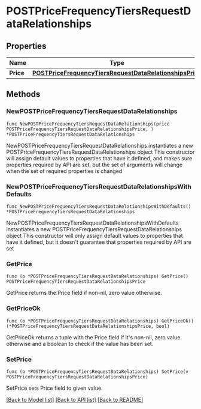 # POSTPriceFrequencyTiersRequestDataRelationships

## Properties

Name | Type | Description | Notes
------------ | ------------- | ------------- | -------------
**Price** | [**POSTPriceFrequencyTiersRequestDataRelationshipsPrice**](POSTPriceFrequencyTiersRequestDataRelationshipsPrice.md) |  | 

## Methods

### NewPOSTPriceFrequencyTiersRequestDataRelationships

`func NewPOSTPriceFrequencyTiersRequestDataRelationships(price POSTPriceFrequencyTiersRequestDataRelationshipsPrice, ) *POSTPriceFrequencyTiersRequestDataRelationships`

NewPOSTPriceFrequencyTiersRequestDataRelationships instantiates a new POSTPriceFrequencyTiersRequestDataRelationships object
This constructor will assign default values to properties that have it defined,
and makes sure properties required by API are set, but the set of arguments
will change when the set of required properties is changed

### NewPOSTPriceFrequencyTiersRequestDataRelationshipsWithDefaults

`func NewPOSTPriceFrequencyTiersRequestDataRelationshipsWithDefaults() *POSTPriceFrequencyTiersRequestDataRelationships`

NewPOSTPriceFrequencyTiersRequestDataRelationshipsWithDefaults instantiates a new POSTPriceFrequencyTiersRequestDataRelationships object
This constructor will only assign default values to properties that have it defined,
but it doesn't guarantee that properties required by API are set

### GetPrice

`func (o *POSTPriceFrequencyTiersRequestDataRelationships) GetPrice() POSTPriceFrequencyTiersRequestDataRelationshipsPrice`

GetPrice returns the Price field if non-nil, zero value otherwise.

### GetPriceOk

`func (o *POSTPriceFrequencyTiersRequestDataRelationships) GetPriceOk() (*POSTPriceFrequencyTiersRequestDataRelationshipsPrice, bool)`

GetPriceOk returns a tuple with the Price field if it's non-nil, zero value otherwise
and a boolean to check if the value has been set.

### SetPrice

`func (o *POSTPriceFrequencyTiersRequestDataRelationships) SetPrice(v POSTPriceFrequencyTiersRequestDataRelationshipsPrice)`

SetPrice sets Price field to given value.



[[Back to Model list]](../README.md#documentation-for-models) [[Back to API list]](../README.md#documentation-for-api-endpoints) [[Back to README]](../README.md)


